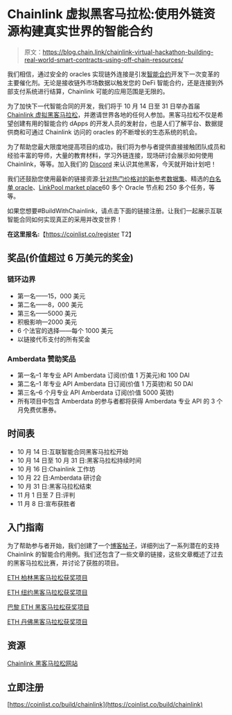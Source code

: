 # Chainlink 虚拟黑客马拉松:使用外链资源构建真实世界的智能合约

> 原文：<https://blog.chain.link/chainlink-virtual-hackathon-building-real-world-smart-contracts-using-off-chain-resources/>

我们相信，通过安全的 oracles 实现链外连接是引发[智能合约](https://chain.link/education/smart-contracts)开发下一次变革的主要催化剂。无论是接收链外市场数据以触发您的 DeFi 智能合约，还是连接到外部支付系统进行结算，Chainlink 可能的应用范围是无限的。

为了加快下一代智能合同的开发，我们将于 10 月 14 日至 31 日举办首届 [Chainlink 虚拟黑客马拉松](https://coinlist.co/build/chainlink)，并邀请世界各地的任何人参加。黑客马拉松不仅是希望创建有用的智能合约 dApps 的开发人员的发射台，也是人们了解平台、数据提供商和可通过 Chainlink 访问的 oracles 的不断增长的生态系统的机会。

为了帮助您最大限度地提高项目的成功，我们将为参与者提供直接接触团队成员和经验丰富的导师，大量的教育材料，学习外链连接，现场研讨会展示如何使用 Chainlink，等等。加入我们的 [Discord](https://discord.gg/aSK4zew) 来认识其他黑客，今天就开始计划吧！

我们还鼓励您使用最新的链接资源:[针对热门价格对的新参考数据集](https://data.chain.link)、精选的[白名单 oracle](https://docs.chain.link/docs/decentralized-oracles-ethereum-mainnet)、[LinkPool market place](https://market.link)60 多个 Oracle 节点和 250 多个任务，等等。

如果您想要#BuildWithChainlink，请点击下面的链接注册。让我们一起展示互联智能合同如何实现真正的采用并改变世界！

**在这里报名:**【https://coinlist.co/register T2】

## 奖品(价值超过 6 万美元的奖金)

### 链环边界

*   第一名——15，000 美元
*   第二名——8，000 美元
*   第三名——5000 美元
*   积极影响—2000 美元
*   6 个法官的选择——每个 1000 美元
*   以链接代币支付的所有奖金

### Amberdata 赞助奖品

*   第一名–1 年专业 API Amberdata 订阅(价值 1 万美元)和 100 DAI
*   第二名–1 年专业 API Amberdata 日订阅(价值 1 万英镑)和 50 DAI
*   第三名–6 个月专业 API Amberdata 订阅(价值 5000 英镑)
*   所有项目中包含 Amberdata 的参与者都将获得 Amberdata 专业 API 的 3 个月免费优惠券。

## 时间表

*   10 月 14 日:互联智能合同黑客马拉松开始
*   10 月 14 日至 10 月 31 日:黑客马拉松持续时间
*   10 月 16 日:Chainlink 工作坊
*   10 月 22 日:Amberdata 研讨会
*   10 月 31 日:黑客马拉松结束
*   11 月 1 日至 7 日:评判
*   11 月 8 日:宣布获胜者

## 入门指南

为了帮助参与者开始，我们创建了一个[博客帖子](https://blog.chain.link/44-ways-to-enhance-your-smart-contract-with-chainlink/)，详细列出了一系列潜在的支持 Chainlink 的智能合约用例。我们还包含了一些文章的链接，这些文章概述了过去的黑客马拉松比赛，并讨论了获胜的项目。

[ETH 柏林黑客马拉松获奖项目](https://blog.chain.link/showcasing-the-winners-of-the-etherlin-zwei-hackathon/)

[ETH 纽约黑客马拉松获奖项目](https://blog.chain.link/showcasing-the-winning-projects-from-the-ethnewyork-hackathon/)

[巴黎 ETH 黑客马拉松获奖项目](https://blog.chain.link/the-winning-projects-from-ethparis-hackathon/)

[ETH 丹佛黑客马拉松获奖项目](https://blog.chain.link/detailing-the-winning-chainlink-projects-from-ethdenver-hackathon/)

## 资源

[Chainlink 黑客马拉松网站](https://chain.link/hackathon)

## 立即注册

[https://coinlist.co/build/chainlink](https://coinlist.co/build/chainlink)